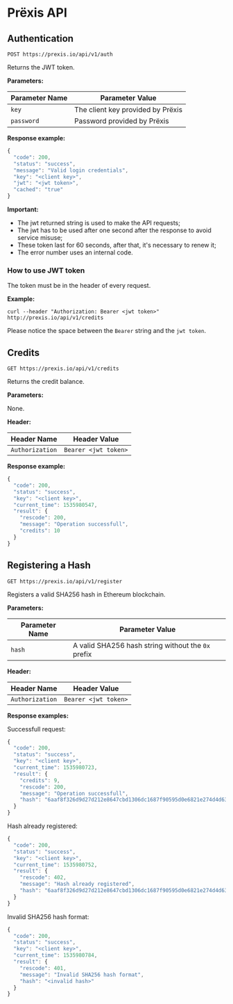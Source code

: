 # Prëxis API

## Authentication

    POST https://prexis.io/api/v1/auth

Returns the JWT token.

**Parameters:**

| Parameter Name | Parameter Value                                                |
| -------------- | -------------------------------------------------------------- |
| `key`          | The client key provided by Prëxis                              |
| `password`     | Password provided by Prëxis                                    |


**Response example:**
```javascript
{
  "code": 200,
  "status": "success",
  "message": "Valid login credentials",
  "key": "<client key>",
  "jwt": "<jwt token>",
  "cached": "true"
}
```

**Important:**

* The jwt returned string is used to make the API requests;
* The jwt has to be used after one second after the response to avoid service misuse;
* These token last for 60 seconds, after that, it's necessary to renew it;
* The error number uses an internal code.


### How to use JWT token

The token must be in the header of every request.

**Example:**

    curl --header "Authorization: Bearer <jwt token>" http://prexis.io/api/v1/credits
    
Please notice the space between the `Bearer` string and the `jwt token`.


## Credits

    GET https://prexis.io/api/v1/credits

Returns the credit balance.

**Parameters:**

None.

**Header:**

| Header Name     | Header Value                                                   |
| --------------- | -------------------------------------------------------------- |
| `Authorization` | `Bearer <jwt token>`                                           |


**Response example:**
```javascript
{
  "code": 200,
  "status": "success",
  "key": "<client key>",
  "current_time": 1535980547,
  "result": {
    "rescode": 200,
    "message": "Operation successfull",
    "credits": 10
  }
}
```

## Registering a Hash

    GET https://prexis.io/api/v1/register

Registers a valid SHA256 hash in Ethereum blockchain.

**Parameters:**

| Parameter Name | Parameter Value                                                |
| -------------- | -------------------------------------------------------------- |
| `hash`         | A valid SHA256 hash string without the `0x` prefix             |


**Header:**

| Header Name     | Header Value                                                   |
| --------------- | -------------------------------------------------------------- |
| `Authorization` | `Bearer <jwt token>`                                           |


**Response examples:**

Successfull request:

```javascript
{
  "code": 200,
  "status": "success",
  "key": "<client key>",
  "current_time": 1535980723,
  "result": {
    "credits": 9,
    "rescode": 200,
    "message": "Operation successfull",
    "hash": "6aaf8f326d9d27d212e8647cbd1306dc1687f90595d0e6821e274d4d6312c387"
  }
}
```

Hash already registered:

```javascript
{
  "code": 200,
  "status": "success",
  "key": "<client key>",
  "current_time": 1535980752,
  "result": {
    "rescode": 402,
    "message": "Hash already registered",
    "hash": "6aaf8f326d9d27d212e8647cbd1306dc1687f90595d0e6821e274d4d6312c387"
  }
}
```

Invalid SHA256 hash format:

```javascript
{
  "code": 200,
  "status": "success",
  "key": "<client key>",
  "current_time": 1535980784,
  "result": {
    "rescode": 401,
    "message": "Invalid SHA256 hash format",
    "hash": "<invalid hash>"
  }
}
```



